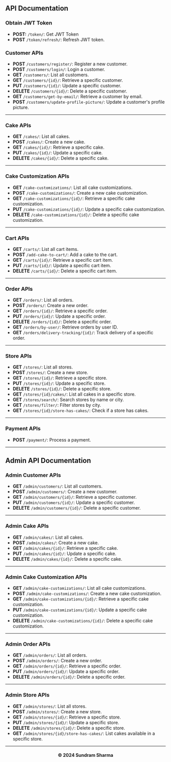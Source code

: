 ## API Documentation

### Obtain JWT Token
- **POST:** `/token/`: Get JWT Token
- **POST** `/token/refresh/`: Refresh JWT token.

### Customer APIs
- **POST** `/customers/register/`: Register a new customer.
- **POST** `/customers/login/`: Login a customer.
- **GET** `/customers/`: List all customers.
- **GET** `/customers/{id}/`: Retrieve a specific customer.
- **PUT** `/customers/{id}/`: Update a specific customer.
- **DELETE** `/customers/{id}/`: Delete a specific customer.
- **GET** `/customers/get-by-email/`: Retrieve a customer by email.
- **POST** `/customers/update-profile-picture/`: Update a customer's profile picture.

----- 

### Cake APIs
- **GET** `/cakes/`: List all cakes.
- **POST** `/cakes/`: Create a new cake.
- **GET** `/cakes/{id}/`: Retrieve a specific cake.
- **PUT** `/cakes/{id}/`: Update a specific cake.
- **DELETE** `/cakes/{id}/`: Delete a specific cake.

----- 

### Cake Customization APIs
- **GET** `/cake-customizations/`: List all cake customizations.
- **POST** `/cake-customizations/`: Create a new cake customization.
- **GET** `/cake-customizations/{id}/`: Retrieve a specific cake customization.
- **PUT** `/cake-customizations/{id}/`: Update a specific cake customization.
- **DELETE** `/cake-customizations/{id}/`: Delete a specific cake customization.

----- 

### Cart APIs
- **GET** `/carts/`: List all cart items.
- **POST** `/add-cake-to-cart/`: Add a cake to the cart.
- **GET** `/carts/{id}/`: Retrieve a specific cart item.
- **PUT** `/carts/{id}/`: Update a specific cart item.
- **DELETE** `/carts/{id}/`: Delete a specific cart item.

----- 

### Order APIs
- **GET** `/orders/`: List all orders.
- **POST** `/orders/`: Create a new order.
- **GET** `/orders/{id}/`: Retrieve a specific order.
- **PUT** `/orders/{id}/`: Update a specific order.
- **DELETE** `/orders/{id}/`: Delete a specific order.
- **GET** `/orders/by-user/`: Retrieve orders by user ID.
- **GET** `/orders/delivery-tracking/{id}/`: Track delivery of a specific order.

----- 

### Store APIs
- **GET** `/stores/`: List all stores.
- **POST** `/stores/`: Create a new store.
- **GET** `/stores/{id}/`: Retrieve a specific store.
- **PUT** `/stores/{id}/`: Update a specific store.
- **DELETE** `/stores/{id}/`: Delete a specific store.
- **GET** `/stores/{id}/cakes/`: List all cakes in a specific store.
- **GET** `/stores/search/`: Search stores by name or city.
- **GET** `/stores/filter/`: Filter stores by city.
- **GET** `/stores/{id}/store-has-cakes/`: Check if a store has cakes.

----- 

### Payment APIs
- **POST** `/payment/`: Process a payment.

---

## Admin API Documentation

### Admin Customer APIs
- **GET** `/admin/customers/`: List all customers.
- **POST** `/admin/customers/`: Create a new customer.
- **GET** `/admin/customers/{id}/`: Retrieve a specific customer.
- **PUT** `/admin/customers/{id}/`: Update a specific customer.
- **DELETE** `/admin/customers/{id}/`: Delete a specific customer.

----- 

### Admin Cake APIs
- **GET** `/admin/cakes/`: List all cakes.
- **POST** `/admin/cakes/`: Create a new cake.
- **GET** `/admin/cakes/{id}/`: Retrieve a specific cake.
- **PUT** `/admin/cakes/{id}/`: Update a specific cake.
- **DELETE** `/admin/cakes/{id}/`: Delete a specific cake.

----- 

### Admin Cake Customization APIs
- **GET** `/admin/cake-customizations/`: List all cake customizations.
- **POST** `/admin/cake-customizations/`: Create a new cake customization.
- **GET** `/admin/cake-customizations/{id}/`: Retrieve a specific cake customization.
- **PUT** `/admin/cake-customizations/{id}/`: Update a specific cake customization.
- **DELETE** `/admin/cake-customizations/{id}/`: Delete a specific cake customization.

----- 

### Admin Order APIs
- **GET** `/admin/orders/`: List all orders.
- **POST** `/admin/orders/`: Create a new order.
- **GET** `/admin/orders/{id}/`: Retrieve a specific order.
- **PUT** `/admin/orders/{id}/`: Update a specific order.
- **DELETE** `/admin/orders/{id}/`: Delete a specific order.

----- 

### Admin Store APIs
- **GET** `/admin/stores/`: List all stores.
- **POST** `/admin/stores/`: Create a new store.
- **GET** `/admin/stores/{id}/`: Retrieve a specific store.
- **PUT** `/admin/stores/{id}/`: Update a specific store.
- **DELETE** `/admin/stores/{id}/`: Delete a specific store.
- **GET** `/admin/stores/{id}/store-has-cakes/`: List cakes available in a specific store.

----- 

<h4 align='center'>© 2024 Sundram Sharma</h4>


